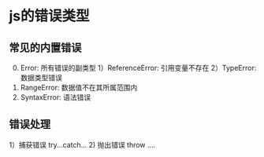 # js的错误类型
 ## 常见的内置错误
  0) Error: 所有错误的副类型
  1）ReferenceError: 引用变量不存在
  2）TypeError: 数据类型错误
  3) RangeError: 数据值不在其所属范围内
  4) SyntaxError: 语法错误

 ## 错误处理
  1）捕获错误
  try...catch...
  2) 抛出错误
  throw ....